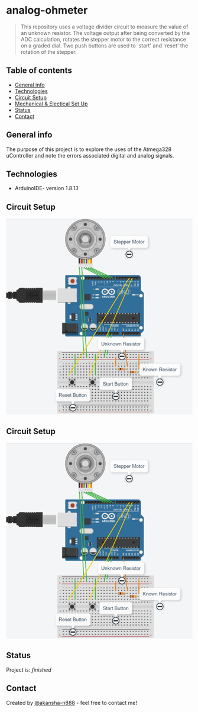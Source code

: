 # analog-ohmeter
> This repository uses a voltage divider circuit to measure the value of an unknown resistor. The voltage output after being converted by the ADC calculation, rotates the stepper motor to the correct resistance on a graded dial. Two push buttons are used to 'start' and 'reset' the rotation of the stepper. 

## Table of contents
* [General info](#general-info)
* [Technologies](#technologies)
* [Circuit Setup](#circuit-setup)
* [Mechanical & Electical Set Up](#mechanical-&-electrical-set-up)
* [Status](#status)
* [Contact](#contact)

## General info
The purpose of this project is to explore the uses of the Atmega328 uController and note the errors associated digital and analog signals.

## Technologies
* ArduinoIDE- version 1.8.13

## Circuit Setup
![SetUp](setA.PNG)

## Circuit Setup
![SetUp](setA.PNG)

## Status
Project is: _finished_

## Contact
Created by [@akansha-n888](https://www.linkedin.com/in/akansha-nagar/) - feel free to contact me!
